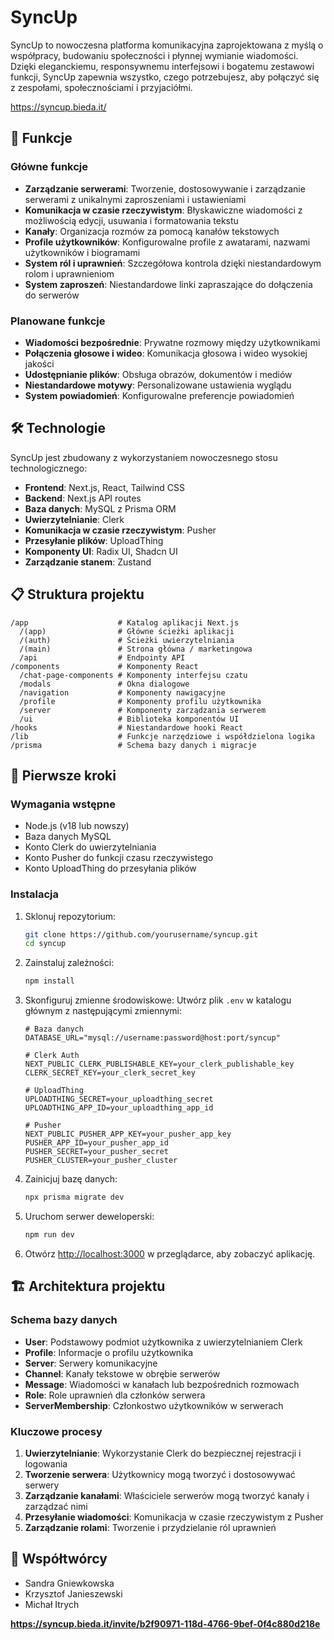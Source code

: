 # SyncUp

SyncUp to nowoczesna platforma komunikacyjna zaprojektowana z myślą o współpracy, budowaniu społeczności i płynnej wymianie wiadomości. Dzięki eleganckiemu, responsywnemu interfejsowi i bogatemu zestawowi funkcji, SyncUp zapewnia wszystko, czego potrzebujesz, aby połączyć się z zespołami, społecznościami i przyjaciółmi.

https://syncup.bieda.it/

## 🚀 Funkcje

### Główne funkcje
- **Zarządzanie serwerami**: Tworzenie, dostosowywanie i zarządzanie serwerami z unikalnymi zaproszeniami i ustawieniami
- **Komunikacja w czasie rzeczywistym**: Błyskawiczne wiadomości z możliwością edycji, usuwania i formatowania tekstu
- **Kanały**: Organizacja rozmów za pomocą kanałów tekstowych
- **Profile użytkowników**: Konfigurowalne profile z awatarami, nazwami użytkowników i biogramami
- **System ról i uprawnień**: Szczegółowa kontrola dzięki niestandardowym rolom i uprawnieniom
- **System zaproszeń**: Niestandardowe linki zapraszające do dołączenia do serwerów

### Planowane funkcje
- **Wiadomości bezpośrednie**: Prywatne rozmowy między użytkownikami
- **Połączenia głosowe i wideo**: Komunikacja głosowa i wideo wysokiej jakości
- **Udostępnianie plików**: Obsługa obrazów, dokumentów i mediów
- **Niestandardowe motywy**: Personalizowane ustawienia wyglądu
- **System powiadomień**: Konfigurowalne preferencje powiadomień

## 🛠️ Technologie

SyncUp jest zbudowany z wykorzystaniem nowoczesnego stosu technologicznego:

- **Frontend**: Next.js, React, Tailwind CSS
- **Backend**: Next.js API routes
- **Baza danych**: MySQL z Prisma ORM
- **Uwierzytelnianie**: Clerk
- **Komunikacja w czasie rzeczywistym**: Pusher
- **Przesyłanie plików**: UploadThing
- **Komponenty UI**: Radix UI, Shadcn UI
- **Zarządzanie stanem**: Zustand

## 📋 Struktura projektu

```
/app                    # Katalog aplikacji Next.js
  /(app)                # Główne ścieżki aplikacji
  /(auth)               # Ścieżki uwierzytelniania
  /(main)               # Strona główna / marketingowa
  /api                  # Endpointy API
/components             # Komponenty React
  /chat-page-components # Komponenty interfejsu czatu
  /modals               # Okna dialogowe
  /navigation           # Komponenty nawigacyjne
  /profile              # Komponenty profilu użytkownika
  /server               # Komponenty zarządzania serwerem
  /ui                   # Biblioteka komponentów UI
/hooks                  # Niestandardowe hooki React
/lib                    # Funkcje narzędziowe i współdzielona logika
/prisma                 # Schema bazy danych i migracje
```

## 🔧 Pierwsze kroki

### Wymagania wstępne

- Node.js (v18 lub nowszy)
- Baza danych MySQL
- Konto Clerk do uwierzytelniania
- Konto Pusher do funkcji czasu rzeczywistego
- Konto UploadThing do przesyłania plików

### Instalacja

1. Sklonuj repozytorium:
   ```bash
   git clone https://github.com/yourusername/syncup.git
   cd syncup
   ```

2. Zainstaluj zależności:
   ```bash
   npm install
   ```

3. Skonfiguruj zmienne środowiskowe:
   Utwórz plik `.env` w katalogu głównym z następującymi zmiennymi:
   ```
   # Baza danych
   DATABASE_URL="mysql://username:password@host:port/syncup"
   
   # Clerk Auth
   NEXT_PUBLIC_CLERK_PUBLISHABLE_KEY=your_clerk_publishable_key
   CLERK_SECRET_KEY=your_clerk_secret_key
   
   # UploadThing
   UPLOADTHING_SECRET=your_uploadthing_secret
   UPLOADTHING_APP_ID=your_uploadthing_app_id
   
   # Pusher
   NEXT_PUBLIC_PUSHER_APP_KEY=your_pusher_app_key
   PUSHER_APP_ID=your_pusher_app_id
   PUSHER_SECRET=your_pusher_secret
   PUSHER_CLUSTER=your_pusher_cluster
   ```

4. Zainicjuj bazę danych:
   ```bash
   npx prisma migrate dev
   ```

5. Uruchom serwer deweloperski:
   ```bash
   npm run dev
   ```

6. Otwórz [http://localhost:3000](http://localhost:3000) w przeglądarce, aby zobaczyć aplikację.

## 🏗️ Architektura projektu

### Schema bazy danych

- **User**: Podstawowy podmiot użytkownika z uwierzytelnianiem Clerk
- **Profile**: Informacje o profilu użytkownika
- **Server**: Serwery komunikacyjne
- **Channel**: Kanały tekstowe w obrębie serwerów
- **Message**: Wiadomości w kanałach lub bezpośrednich rozmowach
- **Role**: Role uprawnień dla członków serwera
- **ServerMembership**: Członkostwo użytkowników w serwerach

### Kluczowe procesy

1. **Uwierzytelnianie**: Wykorzystanie Clerk do bezpiecznej rejestracji i logowania
2. **Tworzenie serwera**: Użytkownicy mogą tworzyć i dostosowywać serwery
3. **Zarządzanie kanałami**: Właściciele serwerów mogą tworzyć kanały i zarządzać nimi
4. **Przesyłanie wiadomości**: Komunikacja w czasie rzeczywistym z Pusher
5. **Zarządzanie rolami**: Tworzenie i przydzielanie ról uprawnień

## 👥 Współtwórcy

- Sandra Gniewkowska
- Krzysztof Janieszewski
- Michał Itrych

**https://syncup.bieda.it/invite/b2f90971-118d-4766-9bef-0f4c880d218e**

